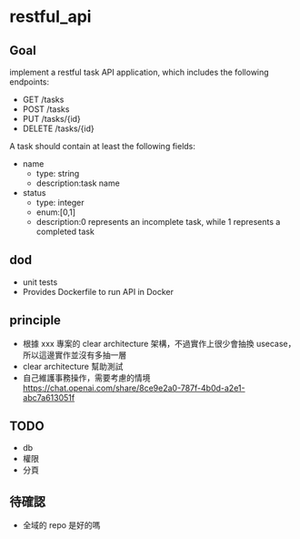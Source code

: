# restful_api

## Goal

implement a restful task API application, which includes the following endpoints:

- GET /tasks
- POST /tasks
- PUT /tasks/{id}
- DELETE /tasks/{id}

A task should contain at least the following fields:

- name
  - type: string
  - description:task name
- status
  - type: integer
  - enum:[0,1]
  - description:0 represents an incomplete task, while 1 represents a completed task

## dod

- unit tests
- Provides Dockerfile to run API in Docker

## principle

- 根據 xxx 專案的 clear architecture 架構，不過實作上很少會抽換 usecase，所以這邊實作並沒有多抽一層
- clear architecture 幫助測試
- 自己維護事務操作，需要考慮的情境 https://chat.openai.com/share/8ce9e2a0-787f-4b0d-a2e1-abc7a613051f

## TODO

- db
- 權限
- 分頁

## 待確認

- 全域的 repo 是好的嗎
